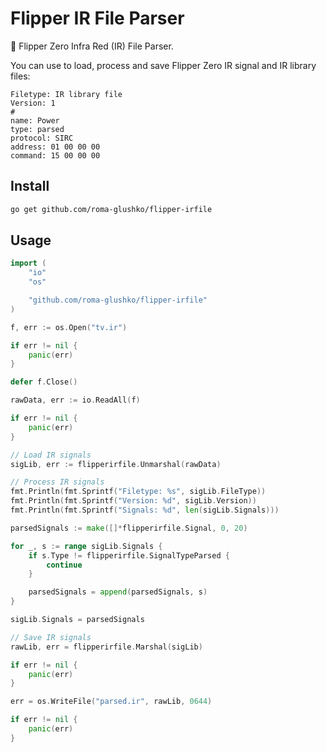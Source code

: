# Flipper IR File Parser

🐬 Flipper Zero Infra Red (IR) File Parser. 

You can use to load, process and save Flipper Zero IR signal and IR library files:

```text
Filetype: IR library file
Version: 1
#
name: Power
type: parsed
protocol: SIRC
address: 01 00 00 00
command: 15 00 00 00
```

## Install

```sh
go get github.com/roma-glushko/flipper-irfile
```

## Usage

```go
import (
    "io"
    "os"

    "github.com/roma-glushko/flipper-irfile"
)

f, err := os.Open("tv.ir")

if err != nil {
    panic(err)
}

defer f.Close()

rawData, err := io.ReadAll(f)

if err != nil {
    panic(err)
}

// Load IR signals
sigLib, err := flipperirfile.Unmarshal(rawData)

// Process IR signals
fmt.Println(fmt.Sprintf("Filetype: %s", sigLib.FileType))
fmt.Println(fmt.Sprintf("Version: %d", sigLib.Version))
fmt.Println(fmt.Sprintf("Signals: %d", len(sigLib.Signals)))

parsedSignals := make([]*flipperirfile.Signal, 0, 20)

for _, s := range sigLib.Signals {
	if s.Type != flipperirfile.SignalTypeParsed {
        continue
	}

    parsedSignals = append(parsedSignals, s)
}

sigLib.Signals = parsedSignals

// Save IR signals
rawLib, err = flipperirfile.Marshal(sigLib)

if err != nil {
    panic(err)
}

err = os.WriteFile("parsed.ir", rawLib, 0644)

if err != nil {
    panic(err)
}
```